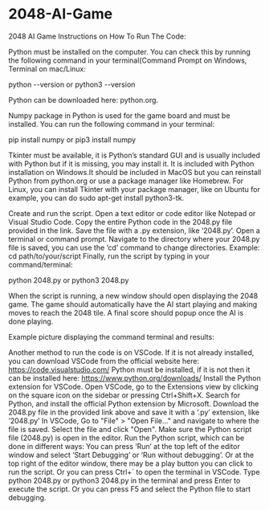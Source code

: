 # 2048-AI-Game
2048 AI Game 
Instructions on How To Run The Code:

Python must be installed on the computer. You can check this by running the following command in your terminal(Command Prompt on Windows, Terminal on mac/Linux: 

python --version 
or 
python3 --version 

Python can be downloaded here: python.org.

Numpy package in Python is used for the game board and must be installed. You can run the following command in your terminal:

pip install numpy
or
pip3 install numpy 

Tkinter must be available, it is Python’s standard GUI and is usually included with Python but if it is missing, you may install it. It is included with Python installation on Windows.It should be included in MacOS but you can reinstall Python from python.org or use a package manager like Homebrew. For Linux, you can install Tkinter with your package manager, like on Ubuntu for example, you can do sudo apt-get install python3-tk. 

Create and run the script.
Open a text editor or code editor like Notepad or Visual Studio Code.
Copy the entire Python code in the 2048.py file provided in the link.
Save the file with a .py extension, like ‘2048.py’.
Open a terminal or command prompt.
Navigate to the directory where your 2048.py file is saved, you can use the ‘cd’ command to change directories. Example: cd path/to/your/script
Finally, run the script by typing in your command/terminal: 

python 2048.py 
or 
python3 2048.py


When the script is running, a new window should open displaying the 2048 game.
The game should automatically have the AI start playing and making moves to reach the 2048 tile. A final score should popup once the AI is done playing.


Example picture displaying the command terminal and results:


Another method to run the code is on VSCode. 
If it is not already installed, you can download VSCode from the official website here: https://code.visualstudio.com/
Python must be installed, if it is not then it can be installed here: https://www.python.org/downloads/
Install the Python extension for VSCode. Open VSCode, go to the Extensions view by clicking on the square icon on the sidebar or pressing Ctrl+Shift+X. Search for Python, and install the official Python extension by Microsoft.
Download the 2048.py file in the provided link above and save it with a ‘.py’ extension, like ‘2048.py’
In VSCode, Go to "File" > "Open File..." and navigate to where the file is saved. Select the file and click "Open".
Make sure the Python script file (2048.py) is open in the editor.
Run the Python script, which can be done in different ways:
You can press ‘Run’ at the top left of the editor window and select ‘Start Debugging’ or ‘Run without debugging’. 
Or at the top right of the editor window, there may be a play button you can click to run the script.
Or you can press Ctrl+` to open the terminal in VSCode. Type python 2048.py or python3 2048.py in the terminal and press Enter to execute the script.
Or you can press F5 and select the Python file to start debugging.
